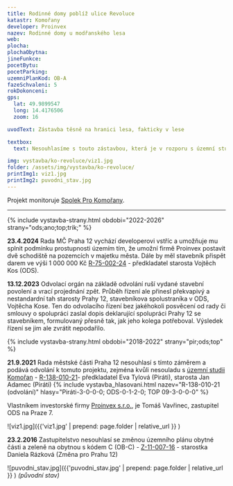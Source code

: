 ```yaml
---
title: Rodinné domy poblíž ulice Revoluce
katastr: Komořany
developer: Proinvex
nazev: Rodinné domy u modřanského lesa
web:
plocha:
plochaObytna:
jineFunkce:
pocetBytu:
pocetParking:
uzemniPlanKod: OB-A
fazeSchvaleni: 5
rokDokonceni:
gps:
  lat: 49.9899547
  long: 14.4176506
  zoom: 16

uvodText: Zástavba těsně na hranici lesa, fakticky v lese

textbox:
  text: Nesouhlasíme s touto zástavbou, která je v rozporu s územní studií Komořan a využívá úzkého pruhu obytné plochy územního plánu k umístění domů, zahrady budou již v kódu ZMK, tedy bez možnosti klasického oplocení. Zatarasuje také průchody územím od Modřanského háje do lesa.

img: vystavba/ko-revoluce/viz1.jpg
folder: /assets/img/vystavba/ko-revoluce/
printImg1: viz1.jpg
printImg2: puvodni_stav.jpg
---
```


Projekt monitoruje [Spolek Pro Komořany](https://www.spolekprokomorany.cz).

- - -

{% include vystavba-strany.html obdobi="2022-2026" strany="ods;ano;top;trik;" %}

**23.4.2024** Rada MČ Praha 12 vychází developerovi vstříc a umožňuje mu splnit podmínku prostupnosti územím tím, že umožní firmě Proinvex postavit dvě schodiště na pozemcích v majetku města. Dále by měl stavebník přispět darem ve výši 1 000 000 Kč [R-75-002-24](https://www.praha12.cz/assets/File.ashx?id_org=80112&id_dokumenty=104627) - předkladatel starosta Vojtěch Kos (ODS).

**13.12.2023** Odvolací orgán na základě odvolání ruší vydané stavební povolení a vrací projednání zpět. Průběh řízení ale přinesl překvapivý a nestandardní tah starosty Prahy 12, stavebníkova spolustraníka v ODS, Vojtěcha Kose. Ten do odvolacího řízení bez jakéhokoli posvěcení od rady či smlouvy o spolupráci zaslal dopis deklarující spolupráci Prahy 12 se stavebníkem, formulovaný přesně tak, jak jeho kolega potřeboval. Výsledek řízení se jim ale zvrátit nepodařilo. 

{% include vystavba-strany.html obdobi="2018-2022" strany="pir;ods;top" %}

**21.9.2021** Rada městské části Praha 12 nesouhlasí s tímto záměrem a podává odvolání k tomuto projektu, zejména kvůli nesouladu s [územní studii Komořan](https://www.praha.eu/jnp/cz/o_meste/magistrat/odbory/odbor_uzemniho_rozvoje/uzemni_planovani/uzemni_studie/studie_platne/us_komorany.html) - [R-138-010-21](https://www.praha12.cz/assets/File.ashx?id_org=80112&id_dokumenty=85889)- předkladatel Eva Tylová (Piráti), starosta Jan Adamec (Piráti)
{% include vystavba_hlasovani.html nazev="R-138-010-21 (odvolání)" hlasy="Piráti-3-0-0-0; ODS-0-1-2-0; TOP 09-3-0-0-0" %}

Vlastníkem investorské firmy [Proinvex s.r.o.](https://rejstrik-firem.kurzy.cz/49706586/proinvex-sro/), je Tomáš Vavřinec, zastupitel ODS na Praze 7.

![viz1.jpg]({{'viz1.jpg' | prepend: page.folder | relative_url }} )

**23.2.2016** Zastupitelstvo nesouhlasí se změnou územního plánu obytné části a zeleně na obytnou s kódem C (OB-C)  - [Z-11-007-16](https://www.praha12.cz/assets/File.ashx?id_org=80112&id_dokumenty=46149) - starostka Daniela Rázková (Změna pro Prahu 12)

![puvodni_stav.jpg]({{'puvodni_stav.jpg' | prepend: page.folder | relative_url }} )
_(původní stav)_
